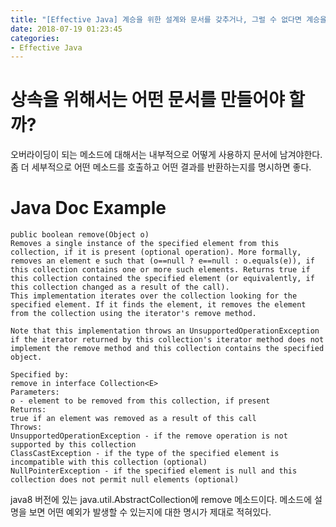 ```yaml
---
title: "[Effective Java] 계승을 위한 설계와 문서를 갖추거나, 그럴 수 없다면 계승을 금지하라"
date: 2018-07-19 01:23:45
categories:
- Effective Java
---
```


# 상속을 위해서는 어떤 문서를 만들어야 할까?
오버라이딩이 되는 메소드에 대해서는 내부적으로 어떻게 사용하지 문서에 남겨야한다. 좀 더 세부적으로 어떤 메소드를 호출하고 어떤 결과를 반환하는지를 명시하면 좋다.

# Java Doc Example
```text
public boolean remove(Object o)
Removes a single instance of the specified element from this collection, if it is present (optional operation). More formally, removes an element e such that (o==null ? e==null : o.equals(e)), if this collection contains one or more such elements. Returns true if this collection contained the specified element (or equivalently, if this collection changed as a result of the call).
This implementation iterates over the collection looking for the specified element. If it finds the element, it removes the element from the collection using the iterator's remove method.

Note that this implementation throws an UnsupportedOperationException if the iterator returned by this collection's iterator method does not implement the remove method and this collection contains the specified object.

Specified by:
remove in interface Collection<E>
Parameters:
o - element to be removed from this collection, if present
Returns:
true if an element was removed as a result of this call
Throws:
UnsupportedOperationException - if the remove operation is not supported by this collection
ClassCastException - if the type of the specified element is incompatible with this collection (optional)
NullPointerException - if the specified element is null and this collection does not permit null elements (optional)
```

java8 버전에 있는 java.util.AbstractCollection에 remove 메소드이다. 메소드에 설명을 보면 어떤 예외가 발생할 수 있는지에 대한 명시가 제대로 적혀있다.